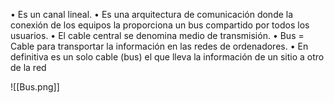 • Es un canal lineal. 
• Es una arquitectura de comunicación donde la conexión de los equipos la proporciona un bus compartido por todos los usuarios. 
• El cable central se denomina medio de transmisión. 
• Bus = Cable para transportar la información en las redes de ordenadores. 
• En definitiva es un solo cable (bus) el que lleva la información de un sitio a otro de la red

![[Bus.png]]

